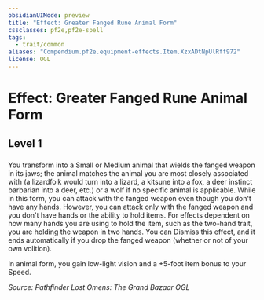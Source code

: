 ```yaml
---
obsidianUIMode: preview
title: "Effect: Greater Fanged Rune Animal Form"
cssclasses: pf2e,pf2e-spell
tags:
  - trait/common
aliases: "Compendium.pf2e.equipment-effects.Item.XzxADtNpUlRff972"
license: OGL
---
```

# Effect: Greater Fanged Rune Animal Form
## Level 1
### 






You transform into a Small or Medium animal that wields the fanged weapon in its jaws; the animal matches the animal you are most closely associated with (a lizardfolk would turn into a lizard, a kitsune into a fox, a deer instinct barbarian into a deer, etc.) or a wolf if no specific animal is applicable. While in this form, you can attack with the fanged weapon even though you don't have any hands. However, you can attack only with the fanged weapon and you don't have hands or the ability to hold items. For effects dependent on how many hands you are using to hold the item, such as the two-hand trait, you are holding the weapon in two hands. You can Dismiss this effect, and it ends automatically if you drop the fanged weapon (whether or not of your own volition).

In animal form, you gain low-light vision and a +5-foot item bonus to your Speed.

*Source: Pathfinder Lost Omens: The Grand Bazaar*
*OGL*